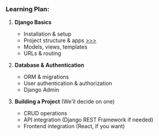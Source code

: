 ### Learning Plan:

1. **Django Basics**
    - Installation & setup
    - Project structure & apps [>>>](project_strcture.md)
    - Models, views, templates
    - URLs & routing
2. **Database & Authentication**
    
    - ORM & migrations
    - User authentication & authorization
    - Django Admin
3. **Building a Project** (We'll decide on one)
    
    - CRUD operations
    - API integration (Django REST Framework if needed)
    - Frontend integration (React, if you want)

